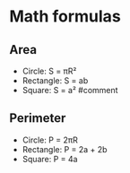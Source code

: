 # Math formulas
## Area
- Circle: S = πR²
- Rectangle: S = ab
- Square: S = a²
#comment

## Perimeter
- Circle: P = 2πR
- Rectangle: P = 2a + 2b
- Square: P = 4a
